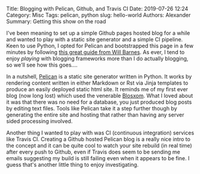 Title: Blogging with Pelican, Github, and Travis CI
Date: 2019-07-26 12:24
Category: Misc
Tags: pelican, python
slug: hello-world
Authors: Alexander
Summary: Getting this show on the road

I've been meaning to set up a simple Github pages hosted blog for a while and wanted to play with a static site generator and a simple CI pipeline. Keen to use Python, I opted for Pelican and bootstrapped this page in a few minutes by following [this great guide from Will Barnes](https://wtbarnes.Github.io/2016/03/31/blogging-howto/ "Will's guide"). As ever, I tend to enjoy _playing_ with blogging frameworks more than I do actually blogging, so we'll see how this goes....

In a nutshell, [Pelican](https://Github.com/getpelican/pelican "Pelican on Github") is a static site generator written in Python. It works by rendering content written in either Markdown or Rst via Jinja templates to produce an easily deployed static html site. It reminds me of my first ever blog (now long lost) which used the venerable [Blosxom](http://blosxom.sourceforge.net/ "Blosxom on Sourceforge"). What I loved about it was that there was no need for a database, you just produced blog posts by editing text files. Tools like Pelican take it a step further though by generating the entire site and hosting that rather than having any server sided processing involved.

Another thing I wanted to play with was CI (continuous integration) services like Travis CI. Creating a Github hosted Pelican blog is a really nice intro to the concept and it can be quite cool to watch your site rebuild (in real time) after every push to Github, even if Travis does seem to be sending me emails suggesting my build is still failing even when it appears to be fine. I guess that's another little thing to enjoy investigating. 